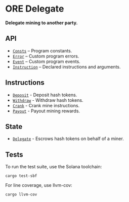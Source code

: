 # ORE Delegate

**Delegate mining to another party.**

## API
- [`Consts`](api/src/consts.rs) – Program constants.
- [`Error`](api/src/error.rs) – Custom program errors.
- [`Event`](api/src/error.rs) – Custom program events.
- [`Instruction`](api/src/instruction.rs) – Declared instructions and arguments.

## Instructions
- [`Deposit`](program/src/deposit.rs) - Deposit hash tokens.
- [`Withdraw`](program/src/withdraw.rs) - Withdraw hash tokens.
- [`Crank`](program/src/crank.rs) - Crank mine instructions.
- [`Payout`](program/src/payout.rs) - Payout mining rewards.

## State
- [`Delegate`](api/src/state/delegate.rs) - Escrows hash tokens on behalf of a miner.


## Tests

To run the test suite, use the Solana toolchain: 

```
cargo test-sbf
```

For line coverage, use llvm-cov:

```
cargo llvm-cov
```
